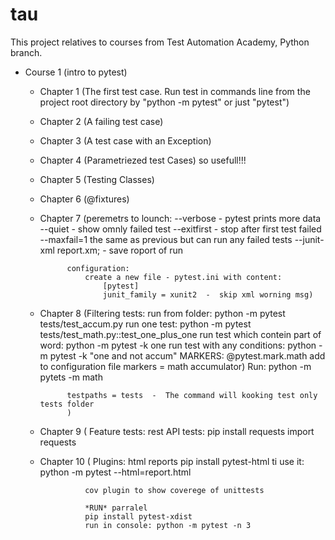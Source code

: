 # tau
This project relatives to courses from Test Automation Academy, Python branch.

* Course 1 (intro to pytest)
    - Chapter 1 (The first test case. 
    Run test in commands line from the project root directory by "python -m pytest" or just "pytest")
    - Chapter 2 (A failing test case)
    - Chapter 3 (A test case with an Exception)
    - Chapter 4 (Parametriezed test Cases) so usefull!!! 
	- Chapter 5 (Testing Classes)
	- Chapter 6 (@fixtures)
	- Chapter 7 (peremetrs to lounch:
					--verbose  -  pytest prints more data
					--quiet  -  show omnly failed test
					--exitfirst  -  stop after first test failed
					--maxfail=1 the same as previous but can run any failed tests
					--junit-xml report.xm;  -  save roport of run
					
					
				configuration:
					create a new file - pytest.ini with content: 
						[pytest]
						junit_family = xunit2  -  skip xml worning msg)
	- Chapter 8 (Filtering tests:
					run from folder: python -m pytest tests/test_accum.py
					run one test: python -m pytest tests/test_math.py::test_one_plus_one
					run test which contein part of word: python -m pytest -k one
					run test with any conditions: python -m pytest -k "one and not accum"
				MARKERS:
					@pytest.mark.math
					add to configuration file
					markers = 
					  math
					  accumulator)
					Run: python -m pytets -m math
					
				testpaths = tests  -  The command will kooking test only tests folder
				)
	
	- Chapter 9 ( Feature tests: rest API tests:
					pip install requests
					import requests
					
	- Chapter 10 ( Plugins:
					html reports  pip install pytest-html
					ti use it: python -m pytest --html=report.html
					
					cov plugin to show coverege of unittests
					
					*RUN* parralel 
					pip install pytest-xdist
					run in console: python -m pytest -n 3
					
